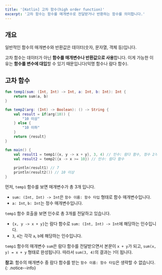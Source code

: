 ```yaml
---
title: '[Kotlin] 고차 함수(high order function)'
excerpt: '고차 함수는 함수를 매개변수로 전달받거나 반환하는 함수를 의미합니다.'
---
```


## 개요

일반적인 함수의 매개변수와 반환값은 데이터(숫자, 문자열, 객체 등)입니다.

고차 함수는 데이터가 아닌 **함수를 매개변수나 반환값으로 사용**합니다. 이게 가능한 이유는 **함수를 변수에 대입**할 수 있기 때문입니다(익명 함수나 람다 함수).

## 고차 함수

```kotlin
fun temp1(sum: (Int, Int) -> Int, a: Int, b: Int): Int {
    return sum(a, b)
}

fun temp2(arg: (Int) -> Boolean): () -> String {
    val result = if(arg(10)) {
        "10 이상"
    } else {
        "10 이하"
    }
    return {result}
}

fun main() {
    val result1 = temp1({x, y -> x + y}, 3, 4) // 인수: 람다 함수, 정수 2개
    val result2 = temp2({x -> x >= 10}) // 인수: 람다 함수
    
    println(result1) // 7
    println(result2()) // 10 이상
}
```

먼저, `temp1` 함수를 보면 매개변수가 총 3개 입니다.

- `sum: (Int, Int) -> Int`은 `함수 이름: 함수 타입` 형태로 함수 매개변수입니다.
- `a: Int`, `b: Int`는 정수 매개변수입니다.

`temp1` 함수 호출을 보면 인수로 총 3개를 전달하고 있습니다.

- `{x, y -> x + y}`는 람다 함수로 `sum: (Int, Int) -> Int`에 해당하는 인수입니다.
- `3`, `4`는 각각 `a`, `b`에 해당하는 인수입니다.

`temp1` 함수의 매개변수 `sum`은 람다 함수를 전달받으면서 본문이 `x + y`가 되고, `sum(x, y) = x + y` 형태로 완성됩니다. 따라서 `sum(3, 4)`의 결과는 `7`이 됩니다.

**참고**: 함수의 매개변수 중 람다 함수를 받는 `함수 이름: 함수 타입`은 생략할 수 없습니다.
{: .notice--info}
